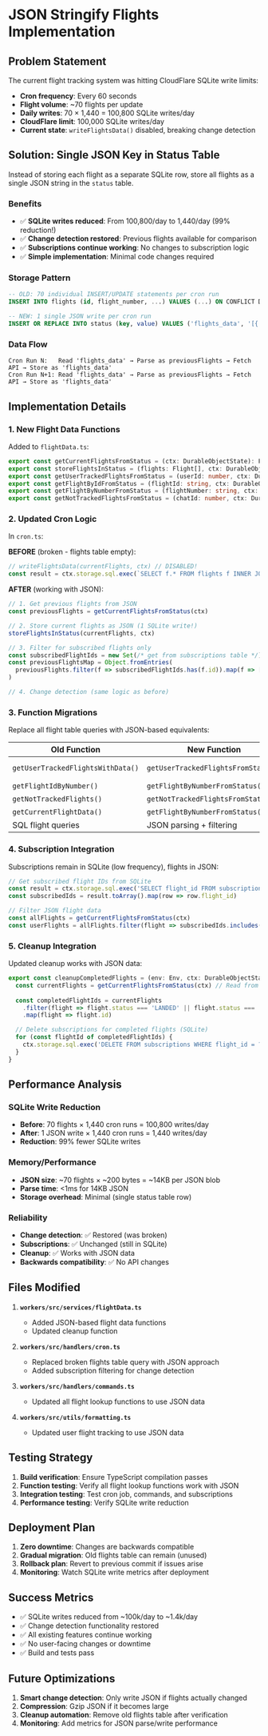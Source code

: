 # JSON Stringify Flights Implementation

## Problem Statement

The current flight tracking system was hitting CloudFlare SQLite write limits:
- **Cron frequency**: Every 60 seconds
- **Flight volume**: ~70 flights per update  
- **Daily writes**: 70 × 1,440 = 100,800 SQLite writes/day
- **CloudFlare limit**: 100,000 SQLite writes/day
- **Current state**: `writeFlightsData()` disabled, breaking change detection

## Solution: Single JSON Key in Status Table

Instead of storing each flight as a separate SQLite row, store all flights as a single JSON string in the `status` table.

### Benefits
- ✅ **SQLite writes reduced**: From 100,800/day to 1,440/day (99% reduction!)
- ✅ **Change detection restored**: Previous flights available for comparison
- ✅ **Subscriptions continue working**: No changes to subscription logic
- ✅ **Simple implementation**: Minimal code changes required

### Storage Pattern

```sql
-- OLD: 70 individual INSERT/UPDATE statements per cron run
INSERT INTO flights (id, flight_number, ...) VALUES (...) ON CONFLICT DO UPDATE...

-- NEW: 1 single JSON write per cron run  
INSERT OR REPLACE INTO status (key, value) VALUES ('flights_data', '[{...}, {...}, ...]')
```

### Data Flow

```
Cron Run N:   Read 'flights_data' → Parse as previousFlights → Fetch API → Store as 'flights_data'
Cron Run N+1: Read 'flights_data' → Parse as previousFlights → Fetch API → Store as 'flights_data'
```

## Implementation Details

### 1. New Flight Data Functions

Added to `flightData.ts`:

```typescript
export const getCurrentFlightsFromStatus = (ctx: DurableObjectState): Flight[]
export const storeFlightsInStatus = (flights: Flight[], ctx: DurableObjectState): void
export const getUserTrackedFlightsFromStatus = (userId: number, ctx: DurableObjectState): Flight[]
export const getFlightByIdFromStatus = (flightId: string, ctx: DurableObjectState): Flight | undefined
export const getFlightByNumberFromStatus = (flightNumber: string, ctx: DurableObjectState): Flight | undefined
export const getNotTrackedFlightsFromStatus = (chatId: number, ctx: DurableObjectState): Flight[]
```

### 2. Updated Cron Logic

In `cron.ts`:

**BEFORE** (broken - flights table empty):
```typescript
// writeFlightsData(currentFlights, ctx) // DISABLED!
const result = ctx.storage.sql.exec(`SELECT f.* FROM flights f INNER JOIN subscriptions...`) // FAILS!
```

**AFTER** (working with JSON):
```typescript
// 1. Get previous flights from JSON
const previousFlights = getCurrentFlightsFromStatus(ctx)

// 2. Store current flights as JSON (1 SQLite write!)
storeFlightsInStatus(currentFlights, ctx) 

// 3. Filter for subscribed flights only
const subscribedFlightIds = new Set(/* get from subscriptions table */)
const previousFlightsMap = Object.fromEntries(
  previousFlights.filter(f => subscribedFlightIds.has(f.id)).map(f => [f.id, f])
)

// 4. Change detection (same logic as before)
```

### 3. Function Migrations

Replace all flight table queries with JSON-based equivalents:

| Old Function | New Function | Location |
|---|---|---|
| `getUserTrackedFlightsWithData()` | `getUserTrackedFlightsFromStatus()` | commands.ts, formatting.ts |
| `getFlightIdByNumber()` | `getFlightByNumberFromStatus()?.id` | commands.ts |
| `getNotTrackedFlights()` | `getNotTrackedFlightsFromStatus()` | commands.ts |
| `getCurrentFlightData()` | `getFlightByNumberFromStatus()` | - |
| SQL flight queries | JSON parsing + filtering | All files |

### 4. Subscription Integration

Subscriptions remain in SQLite (low frequency), flights in JSON:

```typescript
// Get subscribed flight IDs from SQLite
const result = ctx.storage.sql.exec('SELECT flight_id FROM subscriptions WHERE telegram_id = ?', userId)
const subscribedIds = result.toArray().map(row => row.flight_id)

// Filter JSON flight data
const allFlights = getCurrentFlightsFromStatus(ctx)
const userFlights = allFlights.filter(flight => subscribedIds.includes(flight.id))
```

### 5. Cleanup Integration

Updated cleanup works with JSON data:

```typescript
export const cleanupCompletedFlights = (env: Env, ctx: DurableObjectState): number => {
  const currentFlights = getCurrentFlightsFromStatus(ctx) // Read from JSON
  
  const completedFlightIds = currentFlights
    .filter(flight => flight.status === 'LANDED' || flight.status === 'CANCELED' || /* eta passed */)
    .map(flight => flight.id)

  // Delete subscriptions for completed flights (SQLite)
  for (const flightId of completedFlightIds) {
    ctx.storage.sql.exec('DELETE FROM subscriptions WHERE flight_id = ?', flightId)
  }
}
```

## Performance Analysis

### SQLite Write Reduction
- **Before**: 70 flights × 1,440 cron runs = 100,800 writes/day
- **After**: 1 JSON write × 1,440 cron runs = 1,440 writes/day
- **Reduction**: 99% fewer SQLite writes

### Memory/Performance
- **JSON size**: ~70 flights × ~200 bytes = ~14KB per JSON blob
- **Parse time**: <1ms for 14KB JSON
- **Storage overhead**: Minimal (single status table row)

### Reliability
- **Change detection**: ✅ Restored (was broken)
- **Subscriptions**: ✅ Unchanged (still in SQLite)
- **Cleanup**: ✅ Works with JSON data
- **Backwards compatibility**: ✅ No API changes

## Files Modified

1. **`workers/src/services/flightData.ts`**
   - Added JSON-based flight data functions
   - Updated cleanup function

2. **`workers/src/handlers/cron.ts`**
   - Replaced broken flights table query with JSON approach
   - Added subscription filtering for change detection

3. **`workers/src/handlers/commands.ts`**
   - Updated all flight lookup functions to use JSON data

4. **`workers/src/utils/formatting.ts`**
   - Updated user flight tracking to use JSON data

## Testing Strategy

1. **Build verification**: Ensure TypeScript compilation passes
2. **Function testing**: Verify all flight lookup functions work with JSON
3. **Integration testing**: Test cron job, commands, and subscriptions
4. **Performance testing**: Verify SQLite write reduction

## Deployment Plan

1. **Zero downtime**: Changes are backwards compatible
2. **Gradual migration**: Old flights table can remain (unused)
3. **Rollback plan**: Revert to previous commit if issues arise
4. **Monitoring**: Watch SQLite write metrics after deployment

## Success Metrics

- ✅ SQLite writes reduced from ~100k/day to ~1.4k/day
- ✅ Change detection functionality restored
- ✅ All existing features continue working
- ✅ No user-facing changes or downtime
- ✅ Build and tests pass

## Future Optimizations

1. **Smart change detection**: Only write JSON if flights actually changed
2. **Compression**: Gzip JSON if it becomes large
3. **Cleanup automation**: Remove old flights table after verification
4. **Monitoring**: Add metrics for JSON parse/write performance